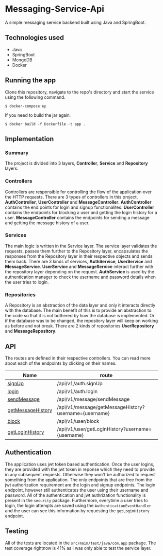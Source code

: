 # Messaging-Service-Api
A simple messaging service backend built using Java and SpringBoot.

## Technologies used
- Java
- SpringBoot
- MongoDB
- Docker

## Running the app
Clone this repository, navigate to the repo's directory and start the service using the following command.

```jshelllanguage
$ docker-compose up 
```

If you need to build the jar again.    
```jshelllanguage
$ docker build -f Dockerfile -t app .
 ```
## Implementation

### Summary
The project is divided into 3 layers, **Controller**, **Service** and **Repository** layers. 

### Controllers
Controllers are responsible for controlling the flow of the application over the HTTP requests. There are 3 types of controllers in this project, **AuthController**, **UserController** and **MessageController**. **AuthController** contains the end points for login and signup functionalites. **UserController** contains the endpoints for blocking a user and getting the login history for a user. **MessageController** contains the endpoints for sending a message and getting the message history of a user.

### Services
The main logic is written in the Service layer. The service layer validates the requests, passes them further to the Repository layer, encapsulates the responses from the Repository layer in their respective objects and sends them back. There are 3 kinds of services, **AuthService**, **UserService** and **MessageService**. **UserService** and **MessageService** interact further with the repository layer depending on the request. **AuthService** is used by the authentication manager to check the username and password details when the user tries to login.

### Repositories
A Repository is an abstraction of the data layer and only it interacts directly with the database. The main benefit of this is to provide an abstraction to the code so that it is not bothered by how the database is implemented. Or if the database was to be changed, the repository layer will keep on working as before and not break. There are 2 kinds of repositories **UserRepository** and **MessageRepository**.

## API
The routes are defined in their respective controllers. You can read more about each of the endpoints by clicking on their names. 

|Name                                                           |route                 
|---------------------------------------------------------------|------------------------------------------------------|
[signUp](documentation/auth/signUp.md)                          |/api/v1/auth.signUp                                   |
[login](documentation/auth/login.md)                            |/api/v1/auth.login                                    |         
[sendMessage](documentation/message/sendMessage.md)             |/api/v1/message/sendMessage                           |
[getMessageHistory](documentation/message/getMessageHistory.md) |/api/v1/message/getMessageHistory?username={username} |             
[block](documentation/user/block.md)                            |/api/v1/user/block                                    |
[getLoginHistory](documentation/user/getLoginHistory.md)        |/api/v1/user/getLoginHistory?username={username}      |


## Authentication
The application uses jwt token based authentication. Once the user logins, they are provided with the jwt token in reponse which they need to provide in any subsequent requests. Otherwise they won't be authorized to request something from the application. The only endpoints that are free from the jwt authorization requirement are the login and signup endpoints. The login endpoint, however still authenticates the user using their username and password. All of the authentication and jwt authrization functionality is present in the `security` package. Furthermore, everytime a user tries to login, the login attempts are saved using the `AuthenticationEventHandler` and the user can see this information by requesting the `getLoginHistory` endpoint.   

## Testing
All of the tests are located in the `src/main/test/java/com.app` package. The test coverage rightnow is 41% as I was only able to test the service layer.

